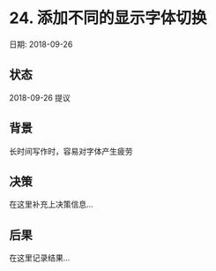 # 24. 添加不同的显示字体切换

日期: 2018-09-26

## 状态

2018-09-26 提议

## 背景

长时间写作时，容易对字体产生疲劳

## 决策

在这里补充上决策信息...

## 后果

在这里记录结果...
